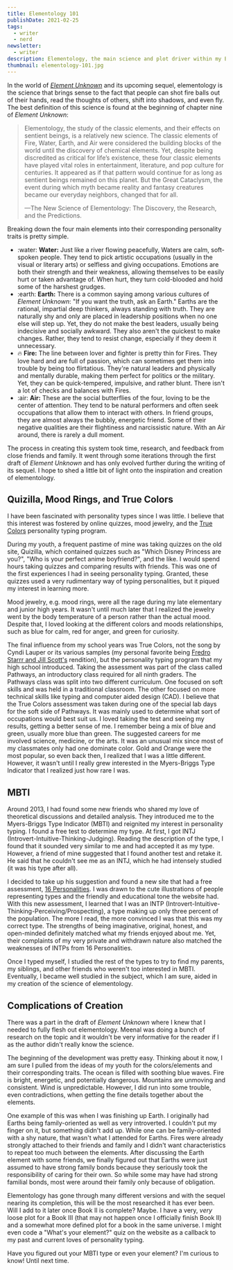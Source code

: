 ```yaml
---
title: Elementology 101
publishDate: 2021-02-25
tags:
  - writer
  - nerd
newsletter:
  - writer
description: Elementology, the main science and plot driver within my Element Unknown series, was born from a love of psychology, personality tests, and mood rings.
thumbnail: elementology-101.jpg
---
```


In the world of [_Element Unknown_](/book/element-unknown) and its upcoming sequel, elementology is the science that brings sense to the fact that people can shot fire balls out of their hands, read the thoughts of others, shift into shadows, and even fly. The best definition of this science is found at the beginning of chapter nine of _Element Unknown_:

> Elementology, the study of the classic elements, and their effects on sentient beings, is a relatively new science. The classic elements of Fire, Water, Earth, and Air were considered the building blocks of the world until the discovery of chemical elements. Yet, despite being discredited as critical for life’s existence, these four classic elements have played vital roles in entertainment, literature, and pop culture for centuries. It appeared as if that pattern would continue for as long as sentient beings remained on this planet. But the Great Cataclysm, the event during which myth became reality and fantasy creatures became our everyday neighbors, changed that for all.
>
> —The New Science of Elementology: The Discovery, the Research, and the Predictions.

Breaking down the four main elements into their corresponding personality traits is pretty simple.

- :water: **Water:** Just like a river flowing peacefully, Waters are calm, soft-spoken people. They tend to pick artistic occupations (usually in the visual or literary arts) or selfless and giving occupations. Emotions are both their strength and their weakness, allowing themselves to be easily hurt or taken advantage of. When hurt, they turn cold-blooded and hold some of the harshest grudges.
- :earth: **Earth:** There is a common saying among various cultures of _Element Unknown_: "If you want the truth, ask an Earth." Earths are the rational, impartial deep thinkers, always standing with truth. They are naturally shy and only are placed in leadership positions when no one else will step up. Yet, they do not make the best leaders, usually being indecisive and socially awkward. They also aren't the quickest to make changes. Rather, they tend to resist change, especially if they deem it unnecessary.
- :fire: **Fire:** The line between lover and fighter is pretty thin for Fires. They love hard and are full of passion, which can sometimes get them into trouble by being too flirtatious. They're natural leaders and physically and mentally durable, making them perfect for politics or the military. Yet, they can be quick-tempered, impulsive, and rather blunt. There isn't a lot of checks and balances with Fires.
- :air: **Air:** These are the social butterflies of the four, loving to be the center of attention. They tend to be natural performers and often seek occupations that allow them to interact with others. In friend groups, they are almost always the bubbly, energetic friend. Some of their negative qualities are their flightiness and narcissistic nature. With an Air around, there is rarely a dull moment.

The process in creating this system took time, research, and feedback from close friends and family. It went through some iterations through the first draft of _Element Unknown_ and has only evolved further during the writing of its sequel. I hope to shed a little bit of light onto the inspiration and creation of elementology.

## Quizilla, Mood Rings, and True Colors

I have been fascinated with personality types since I was little. I believe that this interest was fostered by online quizzes, mood jewelry, and the [True Colors](https://truecolorsintl.com/personality-assessment/) personality typing program.

During my youth, a frequent pastime of mine was taking quizzes on the old site, Quizilla, which contained quizzes such as "Which Disney Princess are you?", "Who is your perfect anime boyfriend?", and the like. I would spend hours taking quizzes and comparing results with friends. This was one of the first experiences I had in seeing personality typing. Granted, these quizzes used a very rudimentary way of typing personalities, but it piqued my interest in learning more.

Mood jewelry, e.g. mood rings, were all the rage during my late elementary and junior high years. It wasn't until much later that I realized the jewelry went by the body temperature of a person rather than the actual mood. Despite that, I loved looking at the different colors and moods relationships, such as blue for calm, red for anger, and green for curiosity.

The final influence from my school years was True Colors, not the song by Cyndi Lauper or its various samples (my personal favorite being [Fredro Starrr and Jill Scott's](https://www.youtube.com/watch?v=hnvr5HQjp5o) rendition), but the personality typing program that my high school introduced. Taking the assessment was part of the class called Pathways, an introductory class required for all ninth graders. The Pathways class was split into two different curriculum. One focused on soft skills and was held in a traditional classroom. The other focused on more technical skills like typing and computer aided design (CAD). I believe that the True Colors assessment was taken during one of the special lab days for the soft side of Pathways. It was mainly used to determine what sort of occupations would best suit us. I loved taking the test and seeing my results, getting a better sense of me. I remember being a mix of blue and green, usually more blue than green. The suggested careers for me involved science, medicine, or the arts. It was an unusual mix since most of my classmates only had one dominate color. Gold and Orange were the most popular, so even back then, I realized that I was a little different. However, it wasn't until I really grew interested in the Myers-Briggs Type Indicator that I realized just how rare I was.

## MBTI

Around 2013, I had found some new friends who shared my love of theoretical discussions and detailed analysis. They introduced me to the Myers-Briggs Type Indicator (MBTI) and reignited my interest in personality typing. I found a free test to determine my type. At first, I got INTJ (Introvert-Intuitive-Thinking-Judging). Reading the description of the type, I found that it sounded very similar to me and had accepted it as my type. However, a friend of mine suggested that I found another test and retake it. He said that he couldn't see me as an INTJ, which he had intensely studied (it was his type after all).

I decided to take up his suggestion and found a new site that had a free assessment, [16 Personalities](https://www.16personalities.com/). I was drawn to the cute illustrations of people representing types and the friendly and educational tone the website had. With this new assessment, I learned that I was an INTP (Introvert-Intuitive-Thinking-Perceiving/Prospecting), a type making up only three percent of the population. The more I read, the more convinced I was that this was my correct type. The strengths of being imaginative, original, honest, and open-minded definitely matched what my friends enjoyed about me. Yet, their complaints of my very private and withdrawn nature also matched the weaknesses of INTPs from 16 Personalities.

Once I typed myself, I studied the rest of the types to try to find my parents, my siblings, and other friends who weren't too interested in MBTI. Eventually, I became well studied in the subject, which I am sure, aided in my creation of the science of elementology.

## Complications of Creation

There was a part in the draft of _Element Unknown_ where I knew that I needed to fully flesh out elementology. Meenal was doing a bunch of research on the topic and it wouldn't be very informative for the reader if I as the author didn't really know the science.

The beginning of the development was pretty easy. Thinking about it now, I am sure I pulled from the ideas of my youth for the colors/elements and their corresponding traits. The ocean is filled with soothing blue waves. Fire is bright, energetic, and potentially dangerous. Mountains are unmoving and consistent. Wind is unpredictable. However, I did run into some trouble, even contradictions, when getting the fine details together about the elements.

One example of this was when I was finishing up Earth. I originally had Earths being family-oriented as well as very introverted. I couldn't put my finger on it, but something didn't add up. While one can be family-oriented with a shy nature, that wasn't what I attended for Earths. Fires were already strongly attached to their friends and family and I didn't want characteristics to repeat too much between the elements. After discussing the Earth element with some friends, we finally figured out that Earths were just assumed to have strong family bonds because they seriously took the responsibility of caring for their own. So while some may have had strong familial bonds, most were around their family only because of obligation.

Elementology has gone through many different versions and with the sequel nearing its completion, this will be the most researched it has ever been. Will I add to it later once Book II is complete? Maybe. I have a very, _very_ loose plot for a Book III (that may not happen once I officially finish Book II) and a somewhat more defined plot for a book in the same universe. I might even code a "What's your element?" quiz on the website as a callback to my past and current loves of personality typing.

Have you figured out your MBTI type or even your element? I'm curious to know! Until next time.
